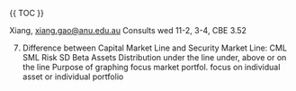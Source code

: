 {{ TOC }}

Xiang, xiang.gao@anu.edu.au
Consults wed 11-2, 3-4, CBE 3.52

7. Difference between Capital Market Line and Security Market Line: 
			CML			SML
Risk			SD			Beta
Assets Distribution	under the line		under, above or on the line
Purpose of graphing	focus market portfol.	focus on individual asset or individual portfolio

